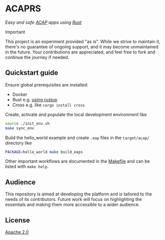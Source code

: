 # ACAPRS

_Easy and safe [ACAP] apps using [Rust]_

> [!IMPORTANT]
> This project is an experiment provided "as is".
> While we strive to maintain it, there's no guarantee of ongoing support, and it may become unmaintained in the future.
> Your contributions are appreciated, and feel free to fork and continue the journey if needed.

## Quickstart guide

Ensure global prerequisites are installed:

* Docker
* Rust e.g. [using rustup](https://www.rust-lang.org/tools/install)
* Cross e.g. like `cargo install cross`

Create, activate and populate the local development environment like

```sh
source ./init_env.sh
make sync_env
```

Build the hello_world example and create `.eap` files in the `target/acap/` directory like

```sh
PACKAGE=hello_world make build_eaps
```

Other important workflows are documented in the [Makefile](./Makefile) and can be listed with `make help`.

## Audience

This repository is aimed at developing the platform and is tailored to the needs of its contributors.
Future work will focus on highlighting the essentials and making them more accessible to a wider audience.

## License

[Apache 2.0](LICENSE)

[ACAP]: https://axiscommunications.github.io/acap-documentation/
[Rust]: https://doc.rust-lang.org/
